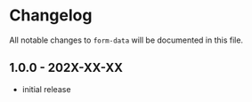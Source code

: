 # Changelog

All notable changes to `form-data` will be documented in this file.

## 1.0.0 - 202X-XX-XX

- initial release
